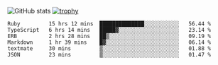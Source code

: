 ![GitHub stats](https://github-readme-stats.vercel.app/api?username=ksk001100&show_icons=true&theme=tokyonight)
[![trophy](https://github-profile-trophy.vercel.app/?username=ksk001100&theme=onedark)](https://github.com/ryo-ma/github-profile-trophy)

<!--START_SECTION:waka-->

```text
Ruby         15 hrs 12 mins  ██████████████░░░░░░░░░░░   56.44 %
TypeScript   6 hrs 14 mins   █████▓░░░░░░░░░░░░░░░░░░░   23.14 %
ERB          2 hrs 28 mins   ██▒░░░░░░░░░░░░░░░░░░░░░░   09.19 %
Markdown     1 hr 39 mins    █▓░░░░░░░░░░░░░░░░░░░░░░░   06.14 %
textmate     30 mins         ▒░░░░░░░░░░░░░░░░░░░░░░░░   01.88 %
JSON         23 mins         ▒░░░░░░░░░░░░░░░░░░░░░░░░   01.47 %
```

<!--END_SECTION:waka-->
